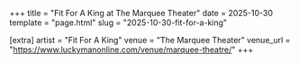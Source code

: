+++
title = "Fit For A King at The Marquee Theater"
date = 2025-10-30
template = "page.html"
slug = "2025-10-30-fit-for-a-king"

[extra]
artist = "Fit For A King"
venue = "The Marquee Theater"
venue_url = "https://www.luckymanonline.com/venue/marquee-theatre/"
+++
